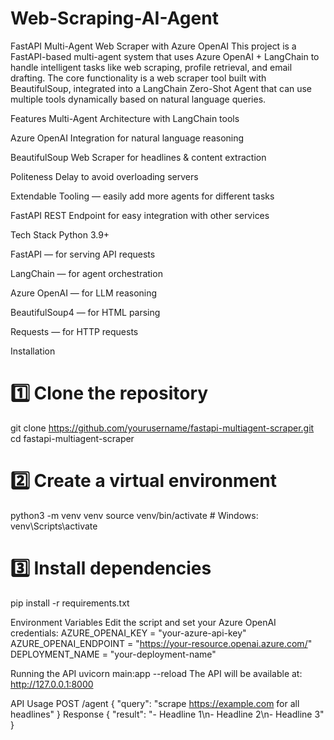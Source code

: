 # Web-Scraping-AI-Agent
FastAPI Multi-Agent Web Scraper with Azure OpenAI
This project is a FastAPI-based multi-agent system that uses Azure OpenAI + LangChain to handle intelligent tasks like web scraping, profile retrieval, and email drafting. The core functionality is a web scraper tool built with BeautifulSoup, integrated into a LangChain Zero-Shot Agent that can use multiple tools dynamically based on natural language queries.

Features
Multi-Agent Architecture with LangChain tools

Azure OpenAI Integration for natural language reasoning

BeautifulSoup Web Scraper for headlines & content extraction

Politeness Delay to avoid overloading servers

Extendable Tooling — easily add more agents for different tasks

FastAPI REST Endpoint for easy integration with other services

Tech Stack
Python 3.9+

FastAPI — for serving API requests

LangChain — for agent orchestration

Azure OpenAI — for LLM reasoning

BeautifulSoup4 — for HTML parsing

Requests — for HTTP requests

Installation
# 1️⃣ Clone the repository
git clone https://github.com/yourusername/fastapi-multiagent-scraper.git
cd fastapi-multiagent-scraper

# 2️⃣ Create a virtual environment
python3 -m venv venv
source venv/bin/activate  # Windows: venv\Scripts\activate

# 3️⃣ Install dependencies
pip install -r requirements.txt

Environment Variables
Edit the script and set your Azure OpenAI credentials:
AZURE_OPENAI_KEY = "your-azure-api-key"
AZURE_OPENAI_ENDPOINT = "https://your-resource.openai.azure.com/"
DEPLOYMENT_NAME = "your-deployment-name"

Running the API
uvicorn main:app --reload
The API will be available at: http://127.0.0.1:8000

API Usage
POST /agent
{
  "query": "scrape https://example.com for all headlines"
}
Response
{
  "result": "- Headline 1\n- Headline 2\n- Headline 3"
}

